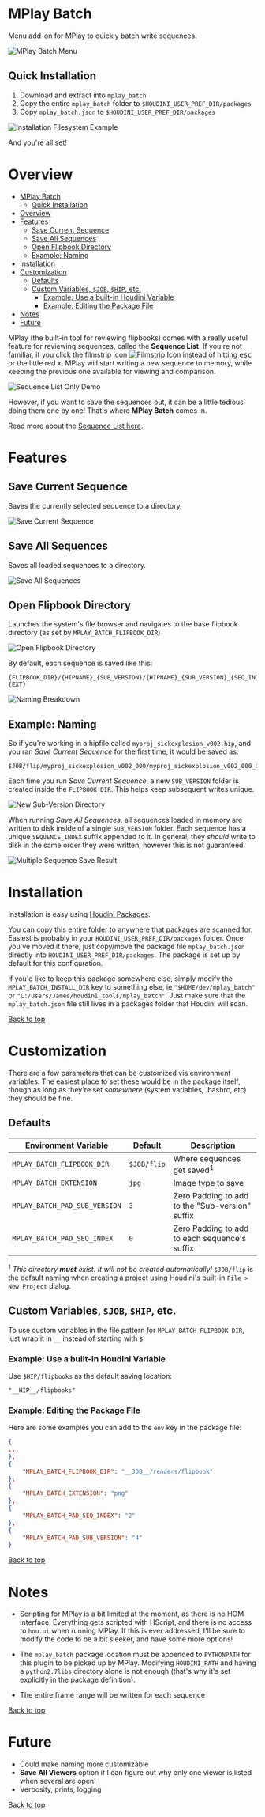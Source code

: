 # MPlay Batch

Menu add-on for MPlay to quickly batch write sequences.

![MPlay Batch Menu](assets/images/menu.png)

## Quick Installation ##

1. Download and extract into `mplay_batch`
2. Copy the entire `mplay_batch` folder to `$HOUDINI_USER_PREF_DIR/packages`
3. Copy `mplay_batch.json` to `$HOUDINI_USER_PREF_DIR/packages`

![Installation Filesystem Example](assets/images/installation_example.png)

And you're all set!

# Overview #
- [MPlay Batch](#mplay-batch)
	- [Quick Installation](#quick-installation)
- [Overview](#overview)
- [Features](#features)
	- [Save Current Sequence](#save-current-sequence)
	- [Save All Sequences](#save-all-sequences)
	- [Open Flipbook Directory](#open-flipbook-directory)
	- [Example: Naming](#example-naming)
- [Installation](#installation)
- [Customization](#customization)
	- [Defaults](#defaults)
	- [Custom Variables, `$JOB`, `$HIP`, etc.](#custom-variables-job-hip-etc)
		- [Example: Use a built-in Houdini Variable](#example-use-a-built-in-houdini-variable)
		- [Example: Editing the Package File](#example-editing-the-package-file)
- [Notes](#notes)
- [Future](#future)


MPlay (the built-in tool for reviewing flipbooks) comes with a really useful
feature for reviewing sequences, called the __Sequence List__. If you're not
familiar, if you click the filmstrip icon ![Filmstrip
Icon](assets/images/filmstrip_icon.png) instead of hitting <kbd>esc</kbd> or the
little red x, MPlay will start writing a new sequence to memory, while keeping
the previous one available for viewing and comparison.

![Sequence List Only Demo](assets/images/sequence_list_only.gif)

However, if you want to save the sequences out, it can be a little tedious doing
them one by one! That's where __MPlay Batch__ comes in.


Read more about the [Sequence
List here](https://www.sidefx.com/docs/houdini/mplay/mplay_sequence_dialog.html).


# Features #
## Save Current Sequence ##

Saves the currently selected sequence to a directory.

![Save Current Sequence](assets/images/save_current_repeat.gif)

## Save All Sequences ##

Saves all loaded sequences to a directory.

![Save All Sequences](assets/images/save_all.gif)

## Open Flipbook Directory ##

Launches the system's file browser and navigates to the base flipbook directory (as set by `MPLAY_BATCH_FLIPBOOK_DIR`)

![Open Flipbook Directory](assets/images/open_flipbook_dir.gif)

By default, each sequence is saved like this:

```
{FLIPBOOK_DIR}/{HIPNAME}_{SUB_VERSION}/{HIPNAME}_{SUB_VERSION}_{SEQ_INDEX}.$F.{EXT}
```

![Naming Breakdown](assets/images/name_breakdown.png)

## Example: Naming ##

So if you're working in a hipfile called `myproj_sickexplosion_v002.hip`, and you ran _Save Current Sequence_ for the first time, it would be saved as:

```
$JOB/flip/myproj_sickexplosion_v002_000/myproj_sickexplosion_v002_000_0.$F.jpg
```

Each time you run _Save Current Sequence_, a new `SUB_VERSION` folder is created inside the `FLIPBOOK_DIR`. This helps keep subsequent writes unique.

![New Sub-Version Directory](assets/images/new_sub_version.png)

When running _Save All Sequences_, all sequences loaded in memory are written to disk inside of a single `SUB_VERSION` folder. Each sequence has a unique `SEQUENCE_INDEX` suffix appended to it. In general, they _should_ write to disk in the same order they were written, however this is not guaranteed.

![Multiple Sequence Save Result](assets/images/multi_sequence_scroll.png)



# Installation #

Installation is easy using [Houdini Packages](https://www.sidefx.com/docs/houdini/ref/plugins.html).

You can copy this entire folder to anywhere that packages are scanned for. Easiest is probably in your `HOUDINI_USER_PREF_DIR/packages` folder. Once you've moved it there, just copy/move the package file `mplay_batch.json` directly into `HOUDINI_USER_PREF_DIR/packages`. The package is set up by default for this configuration.

If you'd like to keep this package somewhere else, simply modify the `MPLAY_BATCH_INSTALL_DIR` key to something else, ie `"$HOME/dev/mplay_batch"` or `"C:/Users/James/houdini_tools/mplay_batch"`. Just make sure that the `mplay_batch.json` file still lives in a packages folder that Houdini will scan.

[Back to top](#overview)

# Customization #

There are a few parameters that can be customized via environment variables. The easiest place to set these would be in the package itself, though as long as they're set _somewhere_ (system variables, .bashrc, etc) they should be fine.

## Defaults ##

| Environment Variable          | Default     | Description                                     |
| ----------------------------- | ----------- | ----------------------------------------------- |
| `MPLAY_BATCH_FLIPBOOK_DIR`    | `$JOB/flip` | Where sequences get saved<sup>1</sup>           |
| `MPLAY_BATCH_EXTENSION`       | `jpg`       | Image type to save                              |
| `MPLAY_BATCH_PAD_SUB_VERSION` | `3`         | Zero Padding to add to the "Sub-version" suffix |
| `MPLAY_BATCH_PAD_SEQ_INDEX`   | `0`         | Zero Padding to add to each sequence's suffix   |

<sup>1</sup> *This directory __must__ exist. It will not be created
automatically!* `$JOB/flip` is the default naming when creating a project using
Houdini's built-in `File > New Project` dialog.

## Custom Variables, `$JOB`, `$HIP`, etc. ##

To use custom variables in the file pattern for `MPLAY_BATCH_FLIPBOOK_DIR`, just wrap it in `__` instead of starting with `$`.

### Example: Use a built-in Houdini Variable ###

Use `$HIP/flipbooks` as the default saving location:

`"__HIP__/flipbooks"`


### Example: Editing the Package File ###

Here are some examples you can add to the `env` key in the package file:

```json
{
...
},
{
	"MPLAY_BATCH_FLIPBOOK_DIR": "__JOB__/renders/flipbook"
},
{
	"MPLAY_BATCH_EXTENSION": "png"
},
{
	"MPLAY_BATCH_PAD_SEQ_INDEX": "2"
},
{
	"MPLAY_BATCH_PAD_SUB_VERSION": "4"
}
```

[Back to top](#overview)

# Notes #

* Scripting for MPlay is a bit limited at the moment, as there is no HOM interface. Everything gets scripted with HScript, and there is no access to `hou.ui` when running MPlay. If this is ever addressed, I'll be sure to modify the code to be a bit sleeker, and have some more options!

* The `mplay_batch` package location must be appended to `PYTHONPATH` for this plugin to be picked up by MPlay. Modifying `HOUDINI_PATH` and having a `python2.7libs` directory alone is not enough (that's why it's set explicitly in the package definition).

* The entire frame range will be written for each sequence

[Back to top](#overview)

# Future #

* Could make naming more customizable
* __Save All Viewers__ option if I can figure out why only one viewer is listed when several are open!
* Verbosity, prints, logging

[Back to top](#overview)